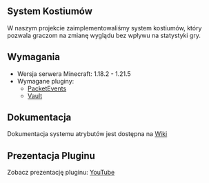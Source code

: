 ## System Kostiumów

W naszym projekcie zaimplementowaliśmy system kostiumów, który pozwala graczom na zmianę wyglądu bez wpływu na statystyki gry.

## Wymagania
- Wersja serwera Minecraft: 1.18.2 - 1.21.5
- Wymagane pluginy:
  - [PacketEvents](https://github.com/retrooper/packetevents)
  - [Vault](https://github.com/MilkBowl/Vault)


## Dokumentacja

Dokumentacja systemu atrybutów jest dostępna na [Wiki](https://github.com/keffciu/Costumes/wiki/Atrybuty)

## Prezentacja Pluginu
Zobacz prezentację pluginu: [YouTube](https://youtu.be/2yoaWT43J54)
